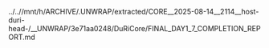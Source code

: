 ../..//mnt/h/ARCHIVE/.UNWRAP/extracted/CORE__2025-08-14__2114__host-duri-head-/__UNWRAP/3e71aa0248/DuRiCore/FINAL_DAY1_7_COMPLETION_REPORT.md